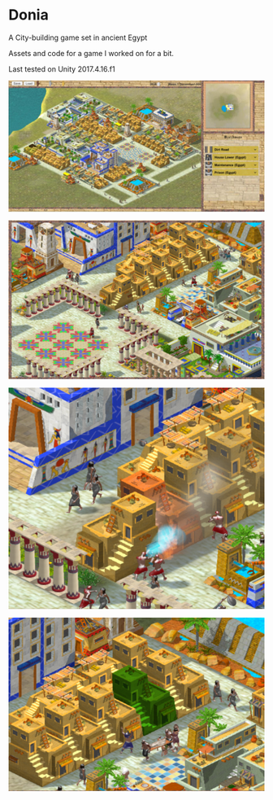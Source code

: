 # Donia

A City-building game set in ancient Egypt

Assets and code for a game I worked on for a bit.

Last tested on Unity 2017.4.16.f1 


<p align="center">
  <img  src="https://github.com/MarounHaddad/Donia/blob/main/snapshots/snaphsot.png">
</p>

<p align="center">
  <img  src="https://github.com/MarounHaddad/Donia/blob/main/snapshots/snapshot2.png">
</p>

<p align="center">
  <img  src="https://github.com/MarounHaddad/Donia/blob/main/snapshots/snapshot3.png">
</p>

<p align="center">
  <img  src="https://github.com/MarounHaddad/Donia/blob/main/snapshots/snapshot4.png">
</p>
